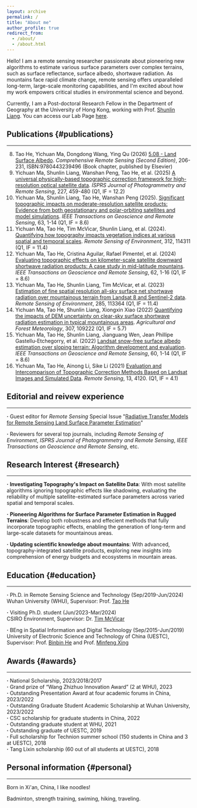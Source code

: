 ```yaml
---
layout: archive
permalink: /
title: "About me"
author_profile: true
redirect_from: 
  - /about/
  - /about.html
---
```

Hello! I am a remote sensing researcher passionate about pioneering new algorithms to estimate various surface parameters over complex terrains, such as surface reflectance, surface albedo, shortwave radiation. As mountains face rapid climate change, remote sensing offers unparalleled long-term, large-scale monitoring capabilities, and I'm excited about how my work empowers critical studies in environmental science and beyond.

Currently, I am a Post-doctoral Research Fellow in the Department of Geography at the University of Hong Kong, working with Prof. [Shunlin Liang](https://geog.hku.hk/sl-liang). You can access our Lab Page [here](https://jcqrs.hku.hk/).

## Publications {#publications}
------
8. Tao He, Yichuan Ma, Dongdong Wang, Ying Qu (2026) [5.08 - Land Surface Albedo](https://www.sciencedirect.com/science/article/pii/B9780443132209000834). *Comprehensive Remote Sensing (Second Edition)*, 206-231, ISBN:9780443239496 (Book chapter, published by Elsevier)
9. Yichuan Ma, Shunlin Liang, Wanshan Peng, Tao He, et al. (2025) [A universal physically-based topographic correction framework for high-resolution optical satellite data](https://www.sciencedirect.com/science/article/pii/S092427162500214X?via%3Dihub). *ISPRS Journal of Photogrammetry and Remote Sensing*, 227, 459-480 (Q1, IF = 12.2)  
7. Yichuan Ma, Shunlin Liang, Tao He, Wanshan Peng (2025). [Significant topographic impacts on moderate-resolution satellite products: Evidence from both geostationary and polar-orbiting satellites and model simulations](https://ieeexplore.ieee.org/document/11010848). *IEEE Transactions on Geoscience and Remote Sensing*, 63, 1-14 (Q1, IF = 8.6)  
6. Yichuan Ma, Tao He, Tim McVicar, Shunlin Liang, et al. (2024). [Quantifying how topography impacts vegetation indices at various spatial and temporal scales](https://www.sciencedirect.com/science/article/pii/S0034425724003298). *Remote Sensing of Environment*, 312, 114311 (Q1, IF = 11.4)  
5. Yichuan Ma, Tao He, Cristina Aguilar, Rafael Pimentel, et al. (2024) [Evaluating topographic effects on kilometer-scale satellite downward shortwave radiation products: A case study in mid-latitude mountains](https://ieeexplore.ieee.org/document/10436638). *IEEE Transactions on Geoscience and Remote Sensing*, 62, 1-16 (Q1, IF = 8.6)  
4. Yichuan Ma, Tao He, Shunlin Liang, Tim McVicar, et al. (2023) [Estimation of fine spatial resolution all-sky surface net shortwave radiation over mountainous terrain from Landsat 8 and Sentinel-2 data](https://www.sciencedirect.com/science/article/pii/S0034425722004709). *Remote Sensing of Environment*, 285, 113364 (Q1, IF = 11.4)  
3. Yichuan Ma, Tao He, Shunlin Liang, Xiongxin Xiao (2022) [Quantifying the impacts of DEM uncertainty on clear-sky surface shortwave radiation estimation in typical mountainous areas](https://www.sciencedirect.com/science/article/pii/S0168192322004099). *Agricultural and Forest Meteorology*, 307, 109222 (Q1, IF = 5.7)  
2. Yichuan Ma, Tao He, Shunlin Liang, Jianguang Wen, Jean Phillipe Gastellu-Etchegorry, et al. (2022) [Landsat snow-free surface albedo estimation over sloping terrain: Algorithm development and evaluation](https://ieeexplore.ieee.org/document/9706479). *IEEE Transactions on Geoscience and Remote Sensing*, 60, 1-14 (Q1, IF = 8.6)  
1. Yichuan Ma, Tao He, Ainong Li, Sike Li (2021) [Evaluation and Intercomparison of Topographic Correction Methods Based on Landsat Images and Simulated Data](https://www.mdpi.com/2072-4292/13/20/4120). *Remote Sensing*, 13, 4120. (Q1, IF = 4.1)

## Editorial and reivew experience
------
**·** Guest editor for *Remote Sensing* Special Issue "[Radiative Transfer Models for Remote Sensing Land Surface Parameter Estimation](https://www.mdpi.com/journal/remotesensing/special_issues/74JW6QG70G)"

**·** Reviewers for several top journals, including *Remote Sensing of Environment*, *ISPRS Journal of Photogrammetry and Remote Sensing*, *IEEE Transactions on Geoscience and Remote Sensing*, etc.

## Research Interest {#research}
------
**·** **Investigating Topography's Impact on Satellite Data**: With most satellite algorithms ignoring topographic effects like shadowing, evaluating the reliability of multiple satellite-estimated surface parameters across varied spatial and temporal scales.

**·** **Pioneering Algorithms for Surface Parameter Estimation in Rugged Terrains**: Develop both robustness and effecient methods that fully incorporate topographic effects, enabling the generation of long-term and large-scale datasets for mountainous areas.

**·** **Updating scientific knowledge about mountains**: With advanced, topography-integrated satellite products, exploring new insights into comprehension of energy budgets and ecosystems in mountain areas.

## Education {#education}
------
**·** Ph.D. in Remote Sensing Science and Technology (Sep/2019-Jun/2024)  
Wuhan University (WHU), Supervisor: Prof. [Tao He](https://jszy.whu.edu.cn/hetao1/zh_CN/)

**·** Visiting Ph.D. student (Jun/2023-Mar/2024)  
CSIRO Environment, Supervisor: Dr. [Tim McVicar](https://people.csiro.au/M/T/Tim-Mcvicar)

**·** BEng in Spatial Information and Digital Technology (Sep/2015-Jun/2019)  
University of Electronic Science and Technology of China (UESTC), Supervisor: Prof. [Binbin He](https://faculty.uestc.edu.cn/hebinbin/zh_CN/index.htm) and Prof. [Minfeng Xing](https://faculty.uestc.edu.cn/xingminfeng/zh_CN/index.htm)

## Awards {#awards}
------
**·** National Scholarship, 2023/2018/2017  
**·** Grand prize of “Wang Zhizhuo Innovation Award” (2 at WHU), 2023  
**·** Outstanding Presentation Award at four academic forums in China, 2023/2022  
**·** Outstanding Graduate Student Academic Scholarship at Wuhan University, 2023/2022  
**·** CSC scholarship for graduate students in China, 2022  
**·** Outstanding graduate student at WHU, 2021  
**·** Outstanding graduate of UESTC, 2019  
**·** Full scholarship for Technion summer school (150 students in China and 3 at UESTC), 2018  
**·** Tang Lixin scholarship (60 out of all students at UESTC), 2018  

## Personal information {#personal}
------
Born in Xi'an, China, I like noodles!

Badminton, strength training, swiming, hiking, traveling.
